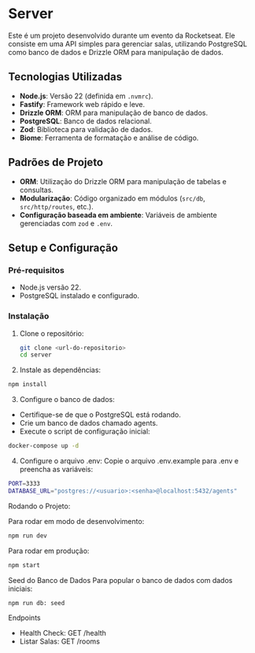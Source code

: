 # Server

Este é um projeto desenvolvido durante um evento da Rocketseat. Ele consiste em uma API simples para gerenciar salas, utilizando PostgreSQL como banco de dados e Drizzle ORM para manipulação de dados.

## Tecnologias Utilizadas

- **Node.js**: Versão 22 (definida em `.nvmrc`).
- **Fastify**: Framework web rápido e leve.
- **Drizzle ORM**: ORM para manipulação de banco de dados.
- **PostgreSQL**: Banco de dados relacional.
- **Zod**: Biblioteca para validação de dados.
- **Biome**: Ferramenta de formatação e análise de código.

## Padrões de Projeto

- **ORM**: Utilização do Drizzle ORM para manipulação de tabelas e consultas.
- **Modularização**: Código organizado em módulos (`src/db`, `src/http/routes`, etc.).
- **Configuração baseada em ambiente**: Variáveis de ambiente gerenciadas com `zod` e `.env`.

## Setup e Configuração

### Pré-requisitos

- Node.js versão 22.
- PostgreSQL instalado e configurado.

### Instalação

1. Clone o repositório:
   ```sh
   git clone <url-do-repositorio>
   cd server

2. Instale as dependências:

```bash
npm install
 ```

3. Configure o banco de dados:

- Certifique-se de que o PostgreSQL está rodando.
- Crie um banco de dados chamado agents.
- Execute o script de configuração inicial:

```bash
docker-compose up -d
```

4. Configure o arquivo .env: Copie o arquivo .env.example para .env e preencha as variáveis:

```bash
PORT=3333
DATABASE_URL="postgres://<usuario>:<senha>@localhost:5432/agents"
```

Rodando o Projeto:

Para rodar em modo de desenvolvimento:
```bash
npm run dev
```

Para rodar em produção:
```bash
npm start
```

Seed do Banco de Dados
Para popular o banco de dados com dados iniciais:

```bash
npm run db: seed
```

Endpoints
- Health Check: GET /health
- Listar Salas: GET /rooms
